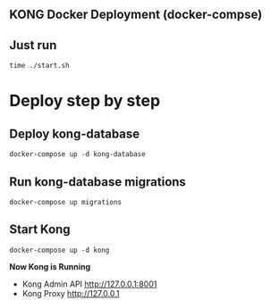 KONG Docker Deployment (docker-compse)
---

## Just run

```
time ./start.sh
```

# Deploy step by step

## Deploy kong-database

```
docker-compose up -d kong-database
```

## Run kong-database migrations

```
docker-compose up migrations
```

## Start Kong

```
docker-compose up -d kong
```

**Now Kong is Running**
- Kong Admin API http://127.0.0.1:8001
- Kong Proxy http://127.0.0.1
